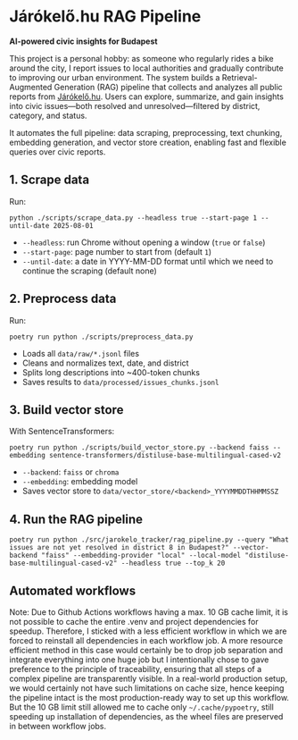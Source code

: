 # Járókelő.hu RAG Pipeline

**AI-powered civic insights for Budapest**  

This project is a personal hobby: as someone who regularly rides a bike around the city, I report issues to local authorities and gradually contribute to improving our urban environment. The system builds a Retrieval-Augmented Generation (RAG) pipeline that collects and analyzes all public reports from [Járókelő.hu](https://jarokelo.hu). Users can explore, summarize, and gain insights into civic issues—both resolved and unresolved—filtered by district, category, and status.  

It automates the full pipeline: data scraping, preprocessing, text chunking, embedding generation, and vector store creation, enabling fast and flexible queries over civic reports.

## 1. Scrape data

Run:

    python ./scripts/scrape_data.py --headless true --start-page 1 --until-date 2025-08-01

- `--headless`: run Chrome without opening a window (`true` or `false`)  
- `--start-page`: page number to start from (default `1`)  
- `--until-date`: a date in YYYY-MM-DD format until which we need to continue the scraping (default none)

## 2. Preprocess data

Run:

    poetry run python ./scripts/preprocess_data.py

- Loads all `data/raw/*.jsonl` files  
- Cleans and normalizes text, date, and district  
- Splits long descriptions into ~400-token chunks  
- Saves results to `data/processed/issues_chunks.jsonl`  

## 3. Build vector store

With SentenceTransformers:

    poetry run python ./scripts/build_vector_store.py --backend faiss --embedding sentence-transformers/distiluse-base-multilingual-cased-v2

- `--backend`: `faiss` or `chroma`  
- `--embedding`: embedding model
- Saves vector store to `data/vector_store/<backend>_YYYYMMDDTHHMMSSZ`

## 4. Run the RAG pipeline

    poetry run python ./src/jarokelo_tracker/rag_pipeline.py --query "What issues are not yet resolved in district 8 in Budapest?" --vector-backend "faiss" --embedding-provider "local" --local-model "distiluse-base-multilingual-cased-v2" --headless true --top_k 20


## Automated workflows

Note: Due to Github Actions workflows having a max. 10 GB cache limit, it is not possible to cache the entire .venv and project dependencies for speedup. Therefore, I sticked with a less efficient workflow in which we are forced to reinstall all dependencies in each workflow job. A more resource efficient method in this case would certainly be to drop job separation and integrate everything into one huge job but I intentionally chose to gave preference to the principle of traceability, ensuring that all steps of a complex pipeline are transparently visible. In a real-world production setup, we would certainly not have such limitations on cache size, hence keeping the pipeline intact is the most production-ready way to set up this workflow. But the 10 GB limit still allowed me to cache only `~/.cache/pypoetry`, still speeding up installation of dependencies, as the wheel files are preserved in between workflow jobs.
